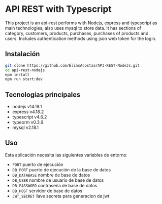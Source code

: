 # API REST with Typescript

This project is an api-rest performs with Nodejs, express and typescript as main technologies, also uses mysql to store data. It has sections of category, customers, products, purchases, purchases of products and users. Includes authentication methods using json web token for the login.

## Instalación

```bash
git clone https://github.com/EliasAcostaa/API-REST-NodeJs.git
cd api-rest-nodejs
npm install
npm run start:dev
```
## Tecnologías principales

- nodejs v14.18.1
- express v4.18.2
- typescript v4.6.2
- typeorm v0.3.6
- mysql v2.18.1

## Uso

Esta aplicación necesita las siguientes variables de entorno:

- `PORT` puerto de ejecución
- `DB_PORT` puerto de ejecución de la base de datos
- `DB_DATABASE` nombre de base de datos
- `DB_USER` nombre de usuario de base de datos
- `DB_PASSWORD` contraseña de base de datos
- `DB_HOST` servidor de base de datos
- `JWT_SECRET` llave secreta para generacion de jwt